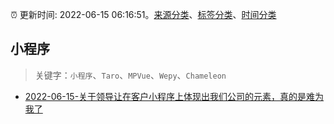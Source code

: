 :alarm_clock: 更新时间: 2022-06-15 06:16:51。[来源分类](../README.md)、[标签分类](../TAGS.md)、[时间分类](../TIMELINE.md)

## 小程序


> 关键字：`小程序`、`Taro`、`MPVue`、`Wepy`、`Chameleon`



- [2022-06-15-关于领导让在客户小程序上体现出我们公司的元素，真的是难为我了](https://www.v2ex.com/t/859727) 